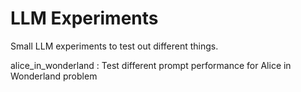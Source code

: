 # LLM Experiments

Small LLM experiments to test out different things.

alice_in_wonderland : Test different prompt performance for Alice in Wonderland problem